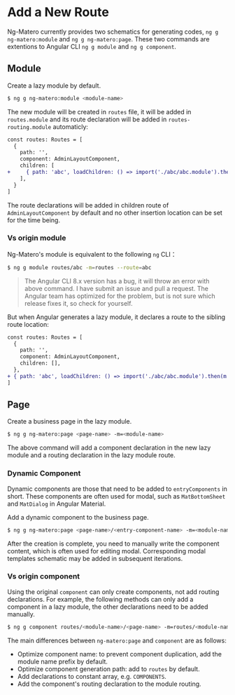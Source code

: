 # Add a New Route

Ng-Matero currently provides two schematics for generating codes, `ng g ng-matero:module` and `ng g ng-matero:page`. These two commands are extentions to Angular CLI `ng g module` and `ng g component`.

## Module

Create a lazy module by default.

```bash
$ ng g ng-matero:module <module-name>
```

The new module will be created in `routes` file, it will be added in `routes.module` and its route declaration will be added in `routes-routing.module` automaticly:

```diff
const routes: Routes = [
  {
    path: '',
    component: AdminLayoutComponent,
    children: [
+     { path: 'abc', loadChildren: () => import('./abc/abc.module').then(m => m.AbcModule) },
    ],
  }
]
```

The route declarations will be added in children route of `AdminLayoutComponent` by default and no other insertion location can be set for the time being.

### Vs origin module

Ng-Matero's module is equivalent to the following `ng` CLI：

```bash
$ ng g module routes/abc -m=routes --route=abc
```

> The Angular CLI 8.x version has a bug, it will throw an error with above command. I have submit an issue and pull a request. The Angular team has optimized for the problem, but is not sure which release fixes it, so check for yourself.

But when Angular generates a lazy module, it declares a route to the sibling route location:

```diff
const routes: Routes = [
  {
    path: '',
    component: AdminLayoutComponent,
    children: [],
  },
+ { path: 'abc', loadChildren: () => import('./abc/abc.module').then(m => m.AbcModule) },
]
```

## Page

Create a business page in the lazy module.

```bash
$ ng g ng-matero:page <page-name> -m=<module-name>
```

The above command will add a component declaration in the new lazy module and a routing declaration in the lazy module route.

### Dynamic Component

Dynamic components are those that need to be added to `entryComponents` in short. These components are often used for modal, such as `MatBottomSheet` and `MatDialog` in Angular Material.

Add a dynamic component to the business page.

```bash
$ ng g ng-matero:page <page-name>/<entry-component-name> -m=<module-name> -e=true
```

After the creation is complete, you need to manually write the component content, which is often used for editing modal. Corresponding modal templates schematic may be added in subsequent iterations.

### Vs origin component

Using the original `component` can only create components, not add routing declarations. For example, the following methods can only add a component in a lazy module, the other declarations need to be added manually.

```bash
$ ng g component routes/<module-name>/<page-name> -m=routes/<module-name>
```

The main differences between `ng-matero:page` and `component` are as follows:

* Optimize component name: to prevent component duplication, add the module name prefix by default.
* Optimize component generation path: add to `routes` by default.
* Add declarations to constant array, e.g. `COMPONENTS`.
* Add the component's routing declaration to the module routing.

